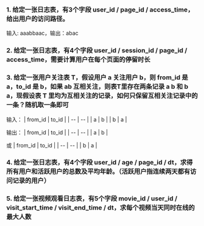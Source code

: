 ### 1. 给定一张日志表，有3个字段 user_id / page_id / access_time，给出用户的访问路径。
输入: aaabbaac，输出：abac  

### 2. 给定一张日志表，有4个字段 user_id / session_id / page_id / access_time，需要计算用户在每个页面的停留时长

### 3. 给定一张用户关注表 T，假设用户 a 关注用户 b，则 from_id 是 a，to_id 是 b，如果 ab 互相关注，则表T里存在两条记录 a b 和 b a，现假设表 T 里均为互相关注的记录，如何只保留互相关注记录中的一条？随机取一条即可
输入：
| from_id | to_id |
| -- | -- |
| a | b |
| b | a |  

输出：
| from_id | to_id |
| -- | -- |
| a | b |

或
| from_id | to_id |
| -- | -- |
| b | a |

### 4. 给定一张日志表，有4个字段 user_id / age / page_id / dt，求得所有用户和活跃用户的总数及平均年龄。（活跃用户指连续两天都有访问记录的用户）

### 5. 给定一张视频观看日志表，有5个字段 movie_id / user_id / visit_start_time / visit_end_time / dt，求每个视频当天同时在线的最大人数
